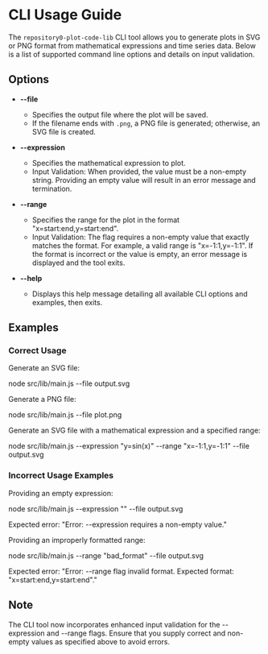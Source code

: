 # CLI Usage Guide

The `repository0-plot-code-lib` CLI tool allows you to generate plots in SVG or PNG format from mathematical expressions and time series data. Below is a list of supported command line options and details on input validation.

## Options

- **--file <output>**
  - Specifies the output file where the plot will be saved.
  - If the filename ends with `.png`, a PNG file is generated; otherwise, an SVG file is created.

- **--expression <expr>**
  - Specifies the mathematical expression to plot.
  - Input Validation: When provided, the value must be a non-empty string. Providing an empty value will result in an error message and termination.

- **--range <range>**
  - Specifies the range for the plot in the format "x=start:end,y=start:end".
  - Input Validation: The flag requires a non-empty value that exactly matches the format. For example, a valid range is "x=-1:1,y=-1:1". If the format is incorrect or the value is empty, an error message is displayed and the tool exits.

- **--help**
  - Displays this help message detailing all available CLI options and examples, then exits.

## Examples

### Correct Usage

Generate an SVG file:

  node src/lib/main.js --file output.svg

Generate a PNG file:

  node src/lib/main.js --file plot.png

Generate an SVG file with a mathematical expression and a specified range:

  node src/lib/main.js --expression "y=sin(x)" --range "x=-1:1,y=-1:1" --file output.svg

### Incorrect Usage Examples

Providing an empty expression:

  node src/lib/main.js --expression "" --file output.svg

Expected error: "Error: --expression requires a non-empty value."

Providing an improperly formatted range:

  node src/lib/main.js --range "bad_format" --file output.svg

Expected error: "Error: --range flag invalid format. Expected format: \"x=start:end,y=start:end\"."

## Note

The CLI tool now incorporates enhanced input validation for the --expression and --range flags. Ensure that you supply correct and non-empty values as specified above to avoid errors.
